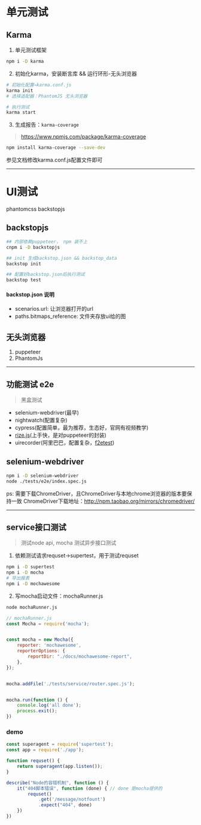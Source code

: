 # 单元测试

## Karma

1. 单元测试框架

```sh
npm i -D karma
```

2. 初始化karma，安装断言库 && 运行环形-无头浏览器

```sh
# 初始化配置→karma.conf.js
karma init
# 选择适配器：PhantomJS 无头浏览器

# 执行测试
karma start
```

3. 生成报告：`karma-coverage`

> <https://www.npmjs.com/package/karma-coverage>

```sh
npm install karma-coverage --save-dev
```

参见文档修改karma.conf.js配置文件即可

---

# UI测试

phantomcss
backstopjs

## backstopjs

```sh
## 内部依赖puppeteer， npm 装不上
cnpm i -D backstopjs

## init 生成backstop.json && backstop_data
backstop init

## 配置好backstop.json后执行测试
backstop test
```

#### backstop.json 说明

* scenarios.url: 让浏览器打开的url
* paths.bitmaps_reference: 文件夹存放ui给的图

## 无头浏览器

1. puppeteer
2. PhantomJs

---

## 功能测试 e2e

> 黑盒测试

* selenium-webdriver(最早)
* nightwatch(配置复杂)
* cypress(配置简单，最为推荐，生态好，官网有视频教学)
* [rize.js](https://rize.js.org/#features)(上手快，是对puppeteer的封装)
* uirecorder(阿里巴巴，配置复杂，[f2etest](https://github.com/alibaba/f2etest))

## selenium-webdriver

```sh
npm i -D selenium-webdriver
node ./tests/e2e/index.spec.js
```

ps: 需要下载ChromeDriver，且ChromeDriver与本地chrome浏览器的版本要保持一致
ChromeDriver下载地址：<http://npm.taobao.org/mirrors/chromedriver/>

---

## service接口测试

> 测试node api, mocha 测试异步接口测试

1. 依赖测试请求requset→supertest，用于测试requset

```sh
npm i -D supertest
npm i -D mocha
# 导出报表
npm i -D mochawesome
```

2. 写mocha启动文件：mochaRunner.js

```sh
node mochaRunner.js
```

```js
// mochaRunner.js
const Mocha = require('mocha');


const mocha = new Mocha({
    reporter: 'mochawesome',
    reporterOptions: {
        reportDir: "./docs/mochawesome-report",
    },
});


mocha.addFile('./tests/service/router.spec.js');


mocha.run(function () {
    console.log('all done');
    process.exit();
})
```

### demo

```js
const superagent = require('supertest');
const app = require('./app');

function requset() {
    return superagent(app.listen());
}

describe("Node的容错机制", function () {
    it("404脚本错误", function (done) { // done 是mocha提供的
        requset()
            .get('/message/notfount')
            .expect("404", done)
    })
})
```
